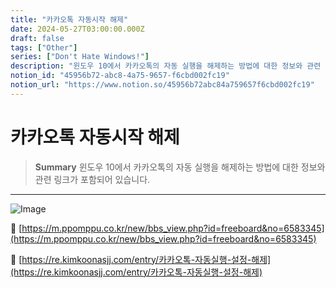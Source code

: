 ```yaml
---
title: "카카오톡 자동시작 해제"
date: 2024-05-27T03:00:00.000Z
draft: false
tags: ["Other"]
series: ["Don't Hate Windows!"]
description: "윈도우 10에서 카카오톡의 자동 실행을 해제하는 방법에 대한 정보와 관련 링크가 포함되어 있습니다."
notion_id: "45956b72-abc8-4a75-9657-f6cbd002fc19"
notion_url: "https://www.notion.so/45956b72abc84a759657f6cbd002fc19"
---
```


# 카카오톡 자동시작 해제

> **Summary**
> 윈도우 10에서 카카오톡의 자동 실행을 해제하는 방법에 대한 정보와 관련 링크가 포함되어 있습니다.

---

![Image](https://prod-files-secure.s3.us-west-2.amazonaws.com/09ccd4d5-876c-4bba-bbdf-cc77a0a11257/089b6fe7-7f75-4876-9805-05c405b14464/Untitled.png?X-Amz-Algorithm=AWS4-HMAC-SHA256&X-Amz-Content-Sha256=UNSIGNED-PAYLOAD&X-Amz-Credential=ASIAZI2LB466TYL7TW24%2F20250724%2Fus-west-2%2Fs3%2Faws4_request&X-Amz-Date=20250724T080909Z&X-Amz-Expires=3600&X-Amz-Security-Token=IQoJb3JpZ2luX2VjEAAaCXVzLXdlc3QtMiJGMEQCIF0RRL7sGy0jUR00L8Egxaw9hpbRej6LMqB12gf%2FkX40AiBMoWRLmf1RXShD%2Fe7tsPSaqXujfvs1s762lzyiGhhiHSr%2FAwgpEAAaDDYzNzQyMzE4MzgwNSIM%2FZN3SMoql%2BdhIdVKKtwDg4LLqQ6GP5%2FP39ngT0mdpaKjm3r20KYUoDNVf%2FTjb7ofIilmC5lH3%2FaDe7bCgcNEp%2FCHM3DYTswVyQnfw5ADN8PGh5CcmzTJTxuoGLGH4I7RdxlI6BzmoWhmd6uaAQfDkmFE2GtABcwaOK%2BsoxpqUZGevKOqDvUYxj9Iy8CxCRFZfFs877C1jqog1pvFMNfdFA4%2BWmanEphmfX3I%2BGXrEcYwU5uTvQMoc%2Fh6t5PD421Zdd7nnXdyCDl0Ka3rntau83C9i8SJBgDfS6llA6hDzhC1Y94er%2FfyCVdX9I5gQ0XKQidwCZC9aN3hYU4v45fZXxlfa%2BBRgVzaKz2LmhT7iXvhHlKbEf7zBQnc330QvSzRZbKeiWoPdQLMsys%2F3SWt8vEqpNrTn4KNzVMOlUkTlmtcibiexGnYstVxjSyQVQ78adcGz8xnflNaYYM7r%2BSkVMUYOzX9tQXYMvc8H9Xg3L%2BMuaSk5r7MW%2FrkMKEtSaQFBqCa9YkKCQBrhINn18G9gMkPpF%2BWamExxIwjdksL1lGp3bFGIk1ylWdft86ReZoGCq1DwXM16ZRT6FqqLVsAEYDYwQQYUI%2B%2FPOug7%2F7aYyk0WeIjQBNauzA5g2FOlCUc5u%2BsPljKDj%2Fc2gYw486HxAY6pgFDs8Fy%2F5FVhURn3lZhX2EOLEPgywt58C%2FhgeCU%2B45lrdchJUn6FPQCyYVvj%2BYqsW5kCgSSjiDybYBOstiOwx9lP9%2FZ3DJlGfzQ9uz5z3hXNFPyPmn2bga5gIn6efYSyZgX35jW7kXmBWPPhOBz3PDTo%2Bbo7NxGnriVYaMlzlz1iVSvacIw1ycCxugJVLqvrJH6TKfHsc4LM9sndmnEkCmTI1KFfRTD&X-Amz-Signature=5a94b18c9e3834ecb5a8d64e5a8c861b14ff44b077dd47bd6593e32ff023640c&X-Amz-SignedHeaders=host&x-amz-checksum-mode=ENABLED&x-id=GetObject)

🔗 [https://m.ppomppu.co.kr/new/bbs_view.php?id=freeboard&no=6583345](https://m.ppomppu.co.kr/new/bbs_view.php?id=freeboard&no=6583345)

🔗 [https://re.kimkoonasjj.com/entry/카카오톡-자동실행-설정-해제](https://re.kimkoonasjj.com/entry/카카오톡-자동실행-설정-해제)

